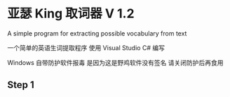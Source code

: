 # 亚瑟 King 取词器 V 1.2
A simple program for extracting possible vocabulary from text

一个简单的英语生词提取程序 使用 Visual Studio C# 编写

Windows 自带防护软件报毒 是因为这是野鸡软件没有签名 请关闭防护后再食用


##  Step 1



